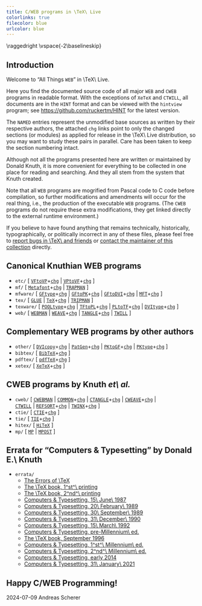 ```yaml
---
title: C/WEB programs in \TeX\ Live
colorlinks: true
filecolor: blue
urlcolor: blue
---
```

\raggedright
\vspace{-2\baselineskip}

## Introduction

Welcome to “All Things `WEB`” in \TeX\ Live.

Here you find the documented source code of all major `WEB` and `CWEB` programs
in readable format.  With the exceptions of `XeTeX` and `CTWILL`, all
documents are in the `HINT` format and can be viewed with the `hintview`
program; see https://github.com/ruckertm/HINT for the latest version.

The `NAMED` entries represent the unmodified base sources
as written by their respective authors, the attached `chg` links point to
only the changed sections (or modules) as applied for release in the
\TeX\ Live distribution, so you may want to study these pairs in parallel.
Care has been taken to keep the section numbering intact.

Although not all the programs presented here are written or maintained by
Donald Knuth, it is more convenient for everything to be collected in one place
for reading and searching.  And they all stem from the system that Knuth
created.

Note that all `WEB` programs are mogrified from Pascal code to C code before
compilation, so further modifications and amendments will occur for the real
thing, i.e., the production of the executable `WEB` programs.  (The `CWEB`
programs do not require these extra modifications, they get linked directly to
the external runtime environment.)

If you believe to have found anything that remains technically, historically,
typographically, or politically incorrect in any of these files, please feel
free to [report bugs in \TeX\ and friends](https://tug.org/texmfbug/) or
[contact the maintainer of this collection](mailto:andreas_github@freenet.de)
directly.

## Canonical Knuthian WEB programs

* `etc/` \[
  [`VFtoVP`](etc/vftovp.hnt)+[`chg`](etc/vftovp-changes.hnt) \|
  [`VPtoVF`](etc/vptovf.hnt)+[`chg`](etc/vptovf-changes.hnt) \]
* `mf/` \[
  [`Metafont`](mf/mf.hnt)+[`chg`](mf/mf-changes.hnt) \|
  [`TRAPMAN`](mf/trapman.hnt) \]
* `mfware/` \[
  [`GFtype`](mfware/gftype.hnt)+[`chg`](mfware/gftype-changes.hnt) \|
  [`GFtoPK`](mfware/gftopk.hnt)+[`chg`](mfware/gftopk-changes.hnt) \|
  [`GFtoDVI`](mfware/gftodvi.hnt)+[`chg`](mfware/gftodvi-changes.hnt) \|
  [`MFT`](mfware/mft.hnt)+[`chg`](mfware/mft-changes.hnt) \]
* `tex/` \[
  [`GLUE`](tex/glue.hnt) \|
  [`TeX`](tex/tex.hnt)+[`chg`](tex/tex-changes.hnt) \|
  [`TRIPMAN`](tex/tripman.hnt) \]
* `texware/` \[
  [`POOLtype`](texware/pooltype.hnt)+[`chg`](texware/pooltype-changes.hnt) \|
  [`TFtoPL`](texware/tftopl.hnt)+[`chg`](texware/tftopl-changes.hnt) \|
  [`PLtoTF`](texware/pltotf.hnt)+[`chg`](texware/pltotf-changes.hnt) \|
  [`DVItype`](texware/dvitype.hnt)+[`chg`](texware/dvitype-changes.hnt) \]
* `web/` \[
  [`WEBMAN`](web/webman.hnt) \|
  [`WEAVE`](web/weave.hnt)+[`chg`](web/weave-changes.hnt) \|
  [`TANGLE`](web/tangle.hnt)+[`chg`](web/tangle-changes.hnt) \|
  [`TWILL`](web/twill.hnt) \]

## Complementary WEB programs by other authors

* `other/` \[
  [`DVIcopy`](other/dvicopy.hnt)+[`chg`](other/dvicopy-changes.hnt) \|
  [`PatGen`](other/patgen.hnt)+[`chg`](other/patgen-changes.hnt) \|
  [`PKtoGF`](other/pktogf.hnt)+[`chg`](other/pktogf-changes.hnt) \|
  [`PKtype`](other/pktype.hnt)+[`chg`](other/pktype-changes.hnt) \]
* `bibtex/` \[ [`BibTeX`](bibtex/bibtex.hnt)+[`chg`](bibtex/bibtex-changes.hnt) \]
* `pdftex/` \[ [`pdfTeX`](pdftex/pdftex.hnt)+[`chg`](pdftex/pdftex-changes.hnt) \]
* `xetex/` \[ [`XeTeX`](xetex/xetex.pdf)+[`chg`](xetex/xetex-changes.pdf) \]

## CWEB programs by Knuth _et\ al._

* `cweb/` \[
  [`CWEBMAN`](cweb/cwebman.hnt) \|
  [`COMMON`](cweb/common.hnt)+[`chg`](cweb/common-changes.hnt) \|
  [`CTANGLE`](cweb/ctangle.hnt)+[`chg`](cweb/ctangle-changes.hnt) \|
  [`CWEAVE`](cweb/cweave.hnt)+[`chg`](cweb/cweave-changes.hnt) \|\
  [`CTWILL`](cweb/ctwill.pdf) \|
  [`REFSORT`](cweb/refsort.hnt)+[`chg`](cweb/refsort-changes.hnt) \|
  [`TWINX`](cweb/twinx.hnt)+[`chg`](cweb/twinx-changes.hnt) \]
* `ctie/` \[ [`CTIE`](ctie/ctie.hnt)+[`chg`](ctie/ctie-changes.hnt) \]
* `tie/` \[ [`TIE`](tie/tie.hnt)+[`chg`](tie/tie-changes.hnt) \]
* `hitex/` \[ [`HiTeX`](hitex/hitex.hnt) \]
* `mp/` \[ [`MP`](mp/mp.hnt) \| [`MPOST`](mp/mpost.hnt) \]

## Errata for “Computers & Typesetting” by Donald E.\ Knuth

* `errata/`
  * [The Errors of \TeX](errata/errorlog.hnt)
  * [The \TeX book, 1^st^\ printing](errata/errata.one.hnt)
  * [The \TeX book, 2^nd^\ printing](errata/errata.two.hnt)
  * [Computers & Typesetting, 15\ June\ 1987](errata/errata.three.hnt)
  * [Computers & Typesetting, 20\ February\ 1989](errata/errata.four.hnt)
  * [Computers & Typesetting, 30\ September\ 1989](errata/errata.five.hnt)
  * [Computers & Typesetting, 31\ December\ 1990](errata/errata.six.hnt)
  * [Computers & Typesetting, 15\ March\ 1992](errata/errata.seven.hnt)
  * [Computers & Typesetting, pre-Millennium\ ed.](errata/errata.eight.hnt)
  * [The \TeX book, September 1996](errata/errata.nine.hnt)
  * [Computers & Typesetting, 1^st^\ Millennium\ ed.](errata/errata.ten.hnt)
  * [Computers & Typesetting, 2^nd^\ Millennium\ ed.](errata/errata.eleven.hnt)
  * [Computers & Typesetting, early 2014](errata/errata.twelve.hnt)
  * [Computers & Typesetting, 31\ January\ 2021](errata/errata.hnt)

## Happy C/WEB Programming!

2024-07-09 Andreas Scherer
